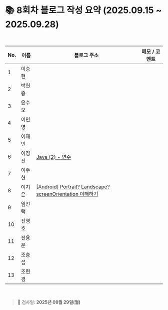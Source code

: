 # 📚 8회차 블로그 작성 요약 (2025.09.15 ~ 2025.09.28)

<br>

| No. | 이름   | 블로그 주소                                           | 메모 / 코멘트 |
|-----|--------|--------------------------------------------------------|----------------|
| 1   | 이승현 |                                                        |                |
| 2   | 박현종 |                                                        |                |
| 3   | 윤수오 |                                                        |                |
| 4   | 이민영 |                                                        |                |
| 5   | 이재민 |                                                        |                |
| 6   | 이정진 |             [Java (2) - 변수](https://freshdev.tistory.com/71)                                           |                |
| 7   | 이주현 |                                                        |                |
| 8   | 이지은 | [[Android] Portrait? Landscape? screenOrientation 이해하기](https://ji-eeeun.tistory.com/130) |                |
| 9   | 임진택 |                                                        |                |
| 10  | 전영호 |                                                        |                |
| 11  | 전용운 |                                                        |                |
| 12  | 조승섭 |                                                        |                |
| 13  | 조현경 |                                                        |                |

<br>

> 📌 검사일: **2025년 09월 29일(월)**
